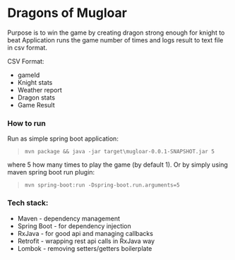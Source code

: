 # Dragons of Mugloar

Purpose is to win the game by creating dragon strong enough for knight to beat
Application runs the game number of times and logs result to text file in csv format.

CSV Format: 
* gameId
* Knight stats
* Weather report
* Dragon stats
* Game Result

### How to run
Run as simple spring boot application:
>`mvn package && java -jar target\mugloar-0.0.1-SNAPSHOT.jar 5`

where 5 how many times to play the game (by default 1).
Or by simply using maven spring boot run plugin: 
>`mvn spring-boot:run -Dspring-boot.run.arguments=5`


### Tech stack:
* Maven - dependency management
* Spring Boot - for dependency injection
* RxJava - for good api and managing callbacks
* Retrofit - wrapping rest api calls in RxJava way
* Lombok - removing setters/getters boilerplate 